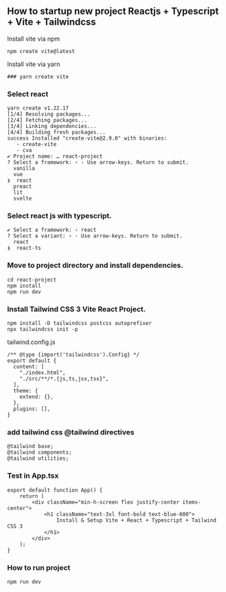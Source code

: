 ## How to startup new project Reactjs + Typescript + Vite + Tailwindcss
Install vite via npm
```
npm create vite@latest
```

Install vite via yarn
```
### yarn create vite
```

### Select react
```
yarn create v1.22.17
[1/4] Resolving packages...
[2/4] Fetching packages...
[3/4] Linking dependencies...
[4/4] Building fresh packages...
success Installed "create-vite@2.9.0" with binaries:
   - create-vite
   - cva
✔ Project name: … react-project
? Select a framework: › - Use arrow-keys. Return to submit.
  vanilla
  vue
❯  react
  preact
  lit
  svelte
```

### Select react js with typescript.
```
✔ Select a framework: › react
? Select a variant: › - Use arrow-keys. Return to submit.
  react
❯  react-ts
```

### Move to project directory and install dependencies.
```
cd react-project
npm install 
npm run dev
```

### Install Tailwind CSS 3 Vite React Project.
```
npm install -D tailwindcss postcss autoprefixer
npx tailwindcss init -p
```

tailwind.config.js
```
/** @type {import('tailwindcss').Config} */
export default {
  content: [
    "./index.html",
    "./src/**/*.{js,ts,jsx,tsx}",
  ],
  theme: {
    extend: {},
  },
  plugins: [],
}
```

### add tailwind css @tailwind directives
```
@tailwind base;
@tailwind components;
@tailwind utilities;
```

### Test in App.tsx
```
export default function App() {
    return (
        <div className="min-h-screen flex justify-center items-center">
            <h1 className="text-3xl font-bold text-blue-600">
                Install & Setup Vite + React + Typescript + Tailwind CSS 3
            </h1>
        </div>
    );
}
```

### How to run project
```
npm run dev
```